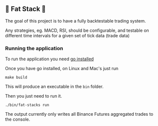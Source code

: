 ## :money_with_wings: Fat Stack :money_with_wings:

The goal of this project is to have a fully backtestable trading system.

Any strategies, eg. MACD, RSI, should be configurable, and testable on different time intervals for a given set of tick data (trade data)


### Running the application

To run the application you need [go installed](https://go.dev/doc/install)

Once you have go installed, on Linux and Mac's just run

```
make build
```

This will produce an executable in the `bin` folder.

Then you just need to run it.

```
./bin/fat-stacks run
```

The output currently only writes all Binance Futures aggregated trades to the console.